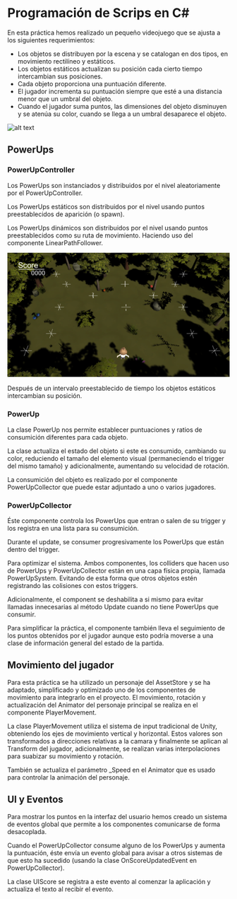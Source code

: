 
# Programación de Scrips en C#

En esta práctica hemos realizado un pequeño videojuego que se ajusta a los siguientes requerimientos:

* Los objetos se distribuyen por la escena y se catalogan en dos tipos, en movimiento rectilíneo y estáticos.
* Los objetos estáticos actualizan su posición cada cierto tiempo intercambian sus posiciones.
* Cada objeto proporciona una puntuación diferente.
* El jugador incrementa su puntuación siempre que esté a una distancia menor que un umbral del objeto.
* Cuando el jugador suma puntos, las dimensiones del objeto disminuyen y se atenúa su color, cuando se llega a un umbral desaparece el objeto.

![alt text](https://github.com/JosueULL/ull_mdv_fundamentos/blob/master/entrega6/screen1.gif)

## PowerUps

### PowerUpController

Los PowerUps son instanciados y distribuidos por el nivel aleatoriamente por el PowerUpController.

Los PowerUps estáticos son distribuidos por el nivel usando puntos preestablecidos de aparición (o spawn). 

Los PowerUps dinámicos son distribuidos por el nivel usando puntos preestablecidos como su ruta de movimiento. Haciendo uso del componente LinearPathFollower.

![alt text](https://github.com/JosueULL/ull_mdv_fundamentos/blob/master/entrega6/screen1.png)

Después de un intervalo preestablecido de tiempo los objetos estáticos intercambian su posición.

### PowerUp

La clase PowerUp nos permite establecer puntuaciones y ratios de consumición diferentes para cada objeto.

La clase actualiza el estado del objeto si este es consumido, cambiando su color, reduciendo el tamaño del elemento visual (permaneciendo el trigger del mismo tamaño) y adicionalmente, aumentando su velocidad de rotación.

La consumición del objeto es realizado por el componente PowerUpCollector que puede estar adjuntado a uno o varios jugadores.

### PowerUpCollector

Éste componente controla los PowerUps que entran o salen de su trigger y los registra en una lista para su consumición. 

Durante el update, se consumer progresivamente los PowerUps que están dentro del trigger.

Para optimizar el sistema. Ambos componentes, los colliders que hacen uso de PowerUps y PowerUpCollector están en una capa física propia, llamada PowerUpSystem. Evitando de esta forma que otros objetos estén registrando las colisiones con estos triggers. 

Adicionalmente, el component se deshabilita a si mismo para evitar llamadas innecesarias al método Update cuando no tiene PowerUps que consumir.  

Para simplificar la práctica, el componente también lleva el seguimiento de los puntos obtenidos por el jugador aunque esto podría moverse a una clase de información general del estado de la partida.

## Movimiento del jugador

Para esta práctica se ha utilizado un personaje del AssetStore y se ha adaptado, simplificado y optimizado uno de los componentes de movimiento para integrarlo en el proyecto. El movimiento, rotación y actualización del Animator del personaje principal se realiza en el componente PlayerMovement.

La clase PlayerMovement utiliza el sistema de input tradicional de Unity, obteniendo los ejes de movimiento vertical y horizontal. Estos valores son transformados a direcciones relativas a la camara y finalmente se aplican al Transform del jugador, adicionalmente, se realizan varias interpolaciones para suabizar su movimiento y rotación.

También se actualiza el parámetro \_Speed en el Animator que es usado para controlar la animación del personaje. 

## UI y Eventos

Para mostrar los puntos en la interfaz del usuario hemos creado un sistema de eventos global que permite a los componentes comunicarse de forma desacoplada.

Cuando el PowerUpCollector consume alguno de los PowerUps y aumenta la puntuación, éste envía un evento global para avisar a otros sistemas de que esto ha sucedido (usando la clase OnScoreUpdatedEvent en PowerUpCollector).

La clase UIScore se registra a este evento al comenzar la aplicación y actualiza el texto al recibir el evento.



